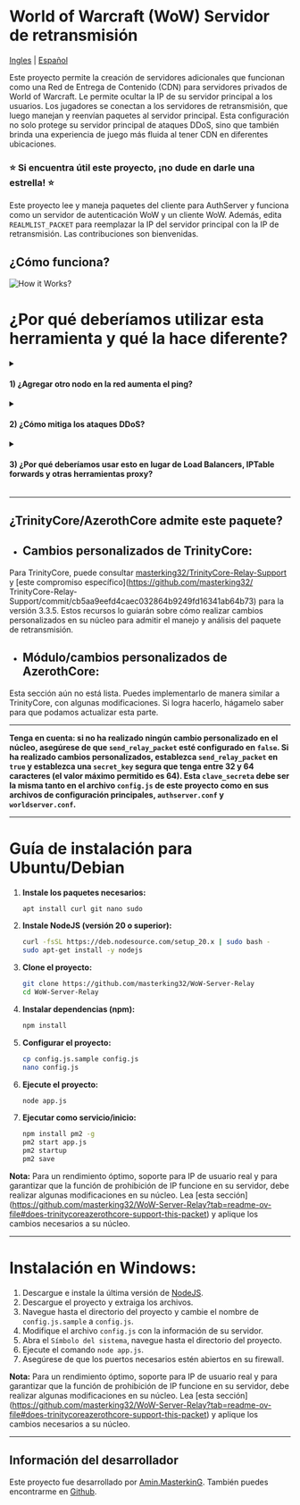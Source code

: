 # World of Warcraft (WoW) Servidor de retransmisión

[Ingles](README.md) | [Español](README_ES.md)

Este proyecto permite la creación de servidores adicionales que funcionan como una Red de Entrega de Contenido (CDN) para servidores privados de World of Warcraft. Le permite ocultar la IP de su servidor principal a los usuarios. Los jugadores se conectan a los servidores de retransmisión, que luego manejan y reenvían paquetes al servidor principal. Esta configuración no solo protege su servidor principal de ataques DDoS, sino que también brinda una experiencia de juego más fluida al tener CDN en diferentes ubicaciones.

### ⭐ Si encuentra útil este proyecto, ¡no dude en darle una estrella! ⭐

Este proyecto lee y maneja paquetes del cliente para AuthServer y funciona como un servidor de autenticación WoW y un cliente WoW. Además, edita `REALMLIST_PACKET` para reemplazar la IP del servidor principal con la IP de retransmisión. Las contribuciones son bienvenidas.

## ¿Cómo funciona?

![How it Works?](https://raw.githubusercontent.com/masterking32/WoW-Server-Relay/main/docs/how-works.png)

# ¿Por qué deberíamos utilizar esta herramienta y qué la hace diferente?

<details>
<summary><h4>1) ¿Agregar otro nodo en la red aumenta el ping?</h4></summary>
Al contrario de lo que algunos puedan creer, agregar otro nodo en realidad puede disminuir el ping de los usuarios. Por ejemplo, si tu servidor está ubicado en la UE, pero tienes jugadores en América del Norte y del Sur, cada jugador tendrá una ruta de red diferente hacia la UE. Si establece un servidor en EE. UU. con una mejor ruta a su servidor de la UE, los jugadores pueden conectarse a su servidor de EE. UU. Este servidor luego reenviará los paquetes a través de la mejor ruta, lo que resultará en un ping mejorado para los jugadores.
</details>

<details>
<summary><h4>2) ¿Cómo mitiga los ataques DDoS?</h4></summary>
La mayoría de los ataques DDoS utilizan tipos de paquetes como UDP, ACK, SYN, etc. Esta herramienta no reenvía todos los tipos de estos ataques a su servidor principal. Al implementar límites de velocidad en su UFW/IPtable, puede proteger aún más su servidor principal de ataques DDoS. Si uno de tus servidores está siendo atacado, algunos usuarios conectados a ese servidor pueden desconectarse, pero otros aún pueden jugar. Si bien esta herramienta puede ayudar a mitigar los efectos de los ataques DDoS, no proporciona una protección del 100%. Simplemente agrega una capa adicional de seguridad de la red.
</details>

<details>
<summary><h4>3) ¿Por qué deberíamos usar esto en lugar de Load Balancers, IPTable forwards y otras herramientas proxy?</h4></summary>

#### Número 1:

Si bien puede utilizar otras herramientas para reenviar paquetes, balanceadores de carga, etc., es importante comprender que, de forma predeterminada, TrinityCore/AzerothCore recupera la IP del usuario de la IP del socket remoto. Esto significa que cuando usas algo como IPTable, la IP del usuario en el servidor WoW es la IP de tu servidor de retransmisión. Por ejemplo, si la IP de `us-relay1` es `8.8.8.8` y un jugador conectado a ese servidor intenta ingresar la contraseña incorrecta varias veces, el servidor prohibirá `8.8.8.8` en lugar de la IP del usuario. En consecuencia, nadie puede conectarse al servidor desde el nodo `us-relay1`. Para los usuarios conectados al servidor WoW desde el nodo `us-relay1`, la IP siempre será `8.8.8.8`, y en el juego, si no puedes recuperar la IP del jugador real, siempre verás las IP del nodo de retransmisión.

#### ¿Cómo lo arreglaste?

Este proyecto funciona como otros reenviadores de forma predeterminada, pero con una diferencia: solo funciona para WoW y lee, analiza y maneja paquetes. Para solucionar el problema de lectura de IP, agregamos un paquete personalizado para WorldServer y AuthServer con estos códigos de operación:

```
RELAY_SERVER_CMD_AUTH = 0x64 // 100
RELAY_SERVER_CMD_WORLD = 0xA32 // 2610
```

Si habilita `send_relay_packet` en el archivo de configuración, este proyecto enviará un paquete de retransmisión al servidor mundial y de autenticación después de abrir una conexión de socket. Este paquete incluye una clave secreta y la IP real del usuario. Sus servidores Auth y World deben analizar este paquete y reemplazar la IP del usuario con la IP dentro de este paquete.

#### Estructura de paquetes para AuthServer

| Offset | Size | Type   | Name       | Description                                                    |
| ------ | ---- | ------ | ---------- | -------------------------------------------------------------- |
| 0x0    | 1    | uint8  | OpCode     | Opcode for relay custom packet. `RELAY_SERVER_CMD_AUTH = 0x64` |
| 0x1    | 2    | uint16 | Secret_Len | Secret key length                                              |
| 0x3    | 2    | uint16 | IP_len     | The length of user IP                                          |
| 0x5    | -    | String | Secret_Key | The secret key value starts from 0x5 and ends with Secret_Len  |
| -      | -    | String | User_IP    | User IP address                                                |

#### Estructura de paquetes para WorldServer

#### ENCABEZADO

| Offset | Size | Type   | Name | Description                                                                                 |
| ------ | ---- | ------ | ---- | ------------------------------------------------------------------------------------------- |
| 0x0    | 2    | uint16 | Size | Packet Header - Size of Packet (Size of the packet including the opcode field.)             |
| 0x2    | 4    | uint32 | CMD  | Packet Header - Opcode or Command for relay custom packet. `RELAY_SERVER_CMD_WORLD = 0xA32` |

#### CUERPO

| Offset | Size | Type   | Name       | Description                                                                               |
| ------ | ---- | ------ | ---------- | ----------------------------------------------------------------------------------------- |
| 0x0    | -    | String | Secret_Key | The secret key value starts from 0x6 and ends with Secret_Len. `(Null terminated string)` |
| -      | -    | String | User_IP    | User IP address. `(Null terminated string)`                                               |
</details>

---

## ¿TrinityCore/AzerothCore admite este paquete?

- ## Cambios personalizados de TrinityCore:

Para TrinityCore, puede consultar [masterking32/TrinityCore-Relay-Support](https://github.com/masterking32/TrinityCore-Relay-Support) y [este compromiso específico](https://github.com/masterking32/ TrinityCore-Relay-Support/commit/cb5aa9eefd4caec032864b9249fd16341ab64b73) para la versión 3.3.5. Estos recursos lo guiarán sobre cómo realizar cambios personalizados en su núcleo para admitir el manejo y análisis del paquete de retransmisión.

- ## Módulo/cambios personalizados de AzerothCore:

Esta sección aún no está lista. Puedes implementarlo de manera similar a TrinityCore, con algunas modificaciones. Si logra hacerlo, hágamelo saber para que podamos actualizar esta parte.

---

**Tenga en cuenta: si no ha realizado ningún cambio personalizado en el núcleo, asegúrese de que `send_relay_packet` esté configurado en `false`. Si ha realizado cambios personalizados, establezca `send_relay_packet` en `true` y establezca una `secret_key` segura que tenga entre 32 y 64 caracteres (el valor máximo permitido es 64). Esta `clave_secreta` debe ser la misma tanto en el archivo `config.js` de este proyecto como en sus archivos de configuración principales, `authserver.conf` y `worldserver.conf`.**

---

# Guía de instalación para Ubuntu/Debian

1. **Instale los paquetes necesarios:**

   ```bash
   apt install curl git nano sudo
   ```

2. **Instale NodeJS (versión 20 o superior):**

   ```bash
   curl -fsSL https://deb.nodesource.com/setup_20.x | sudo bash -
   sudo apt-get install -y nodejs
   ```

3. **Clone el proyecto:**

   ```bash
   git clone https://github.com/masterking32/WoW-Server-Relay
   cd WoW-Server-Relay
   ```

4. **Instalar dependencias (npm):**

   ```bash
   npm install
   ```

5. **Configurar el proyecto:**

   ```bash
   cp config.js.sample config.js
   nano config.js
   ```

6. **Ejecute el proyecto:**

   ```bash
   node app.js
   ```

7. **Ejecutar como servicio/inicio:**

   ```bash
   npm install pm2 -g
   pm2 start app.js
   pm2 startup
   pm2 save
   ```

**Nota:** Para un rendimiento óptimo, soporte para IP de usuario real y para garantizar que la función de prohibición de IP funcione en su servidor, debe realizar algunas modificaciones en su núcleo. Lea [esta sección] (https://github.com/masterking32/WoW-Server-Relay?tab=readme-ov-file#does-trinitycoreazerothcore-support-this-packet) y aplique los cambios necesarios a su núcleo.

---

# Instalación en Windows:

1. Descargue e instale la última versión de [NodeJS](https://nodejs.org/en).
2. Descargue el proyecto y extraiga los archivos.
3. Navegue hasta el directorio del proyecto y cambie el nombre de `config.js.sample` a `config.js`.
4. Modifique el archivo `config.js` con la información de su servidor.
5. Abra el `Símbolo del sistema`, navegue hasta el directorio del proyecto.
6. Ejecute el comando `node app.js`.
7. Asegúrese de que los puertos necesarios estén abiertos en su firewall.

**Nota:** Para un rendimiento óptimo, soporte para IP de usuario real y para garantizar que la función de prohibición de IP funcione en su servidor, debe realizar algunas modificaciones en su núcleo. Lea [esta sección] (https://github.com/masterking32/WoW-Server-Relay?tab=readme-ov-file#does-trinitycoreazerothcore-support-this-packet) y aplique los cambios necesarios a su núcleo.

---

## Información del desarrollador

Este proyecto fue desarrollado por [Amin.MasterkinG](https://masterking32.com). También puedes encontrarme en [Github](https://github.com/masterking32).
